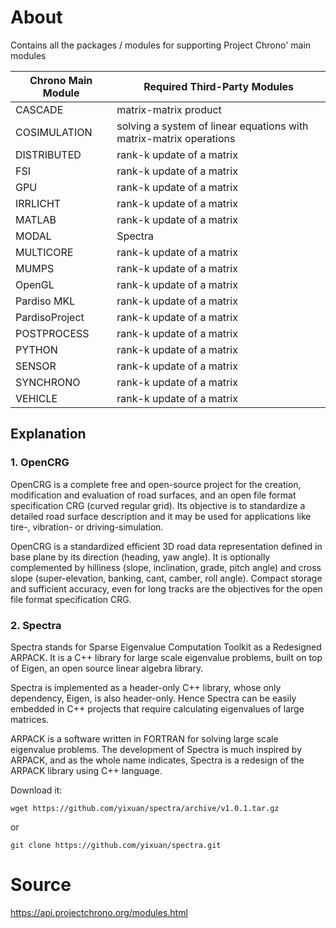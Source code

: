 # About
Contains all the packages / modules for supporting Project Chrono' main modules

| Chrono Main Module  | Required Third-Party Modules |
| ------------- | ------------- | 
| CASCADE | matrix-matrix product
| COSIMULATION | solving a system of linear equations with matrix-matrix operations
| DISTRIBUTED | rank-k update of a matrix
| FSI | rank-k update of a matrix
| GPU | rank-k update of a matrix
| IRRLICHT | rank-k update of a matrix
| MATLAB | rank-k update of a matrix
| MODAL | Spectra 
| MULTICORE | rank-k update of a matrix
| MUMPS | rank-k update of a matrix
| OpenGL | rank-k update of a matrix
| Pardiso MKL | rank-k update of a matrix
| PardisoProject | rank-k update of a matrix
| POSTPROCESS | rank-k update of a matrix
| PYTHON | rank-k update of a matrix
| SENSOR | rank-k update of a matrix
| SYNCHRONO | rank-k update of a matrix
| VEHICLE | rank-k update of a matrix

## Explanation

### 1. OpenCRG
OpenCRG is a complete free and open-source project for the creation, modification and evaluation of road surfaces, and an open file format specification CRG (curved regular grid). Its objective is to standardize a detailed road surface description and it may be used for applications like tire-, vibration- or driving-simulation. 

OpenCRG is a standardized efficient 3D road data representation defined in base plane by its direction (heading, yaw angle). It is optionally complemented by hilliness (slope, inclination, grade, pitch angle) and cross slope (super-elevation, banking, cant, camber, roll angle). Compact storage and sufficient accuracy, even for long tracks are the objectives for the open file format specification CRG. 

### 2. Spectra
Spectra stands for Sparse Eigenvalue Computation Toolkit as a Redesigned ARPACK. It is a C++ library for large scale eigenvalue problems, built on top of Eigen, an open source linear algebra library.

Spectra is implemented as a header-only C++ library, whose only dependency, Eigen, is also header-only. Hence Spectra can be easily embedded in C++ projects that require calculating eigenvalues of large matrices.

ARPACK is a software written in FORTRAN for solving large scale eigenvalue problems. The development of Spectra is much inspired by ARPACK, and as the whole name indicates, Spectra is a redesign of the ARPACK library using C++ language.

Download it:
```
wget https://github.com/yixuan/spectra/archive/v1.0.1.tar.gz
```
or
```
git clone https://github.com/yixuan/spectra.git
```

# Source
https://api.projectchrono.org/modules.html
